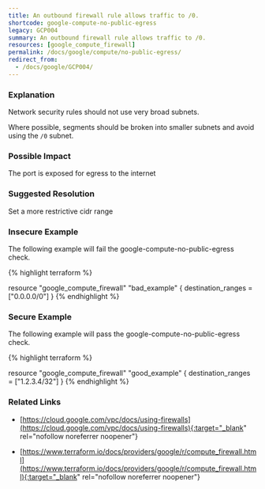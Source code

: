 ```yaml
---
title: An outbound firewall rule allows traffic to /0.
shortcode: google-compute-no-public-egress
legacy: GCP004
summary: An outbound firewall rule allows traffic to /0. 
resources: [google_compute_firewall] 
permalink: /docs/google/compute/no-public-egress/
redirect_from: 
  - /docs/google/GCP004/
---
```


### Explanation


Network security rules should not use very broad subnets.

Where possible, segments should be broken into smaller subnets and avoid using the <code>/0</code> subnet.


### Possible Impact
The port is exposed for egress to the internet

### Suggested Resolution
Set a more restrictive cidr range


### Insecure Example

The following example will fail the google-compute-no-public-egress check.

{% highlight terraform %}

resource "google_compute_firewall" "bad_example" {
	destination_ranges = ["0.0.0.0/0"]
}
{% endhighlight %}



### Secure Example

The following example will pass the google-compute-no-public-egress check.

{% highlight terraform %}

resource "google_compute_firewall" "good_example" {
	destination_ranges = ["1.2.3.4/32"]
}
{% endhighlight %}



### Related Links


- [https://cloud.google.com/vpc/docs/using-firewalls](https://cloud.google.com/vpc/docs/using-firewalls){:target="_blank" rel="nofollow noreferrer noopener"}

- [https://www.terraform.io/docs/providers/google/r/compute_firewall.html](https://www.terraform.io/docs/providers/google/r/compute_firewall.html){:target="_blank" rel="nofollow noreferrer noopener"}


